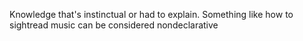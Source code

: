 Knowledge that's instinctual or had to explain. Something like how to sightread music can be considered nondeclarative
